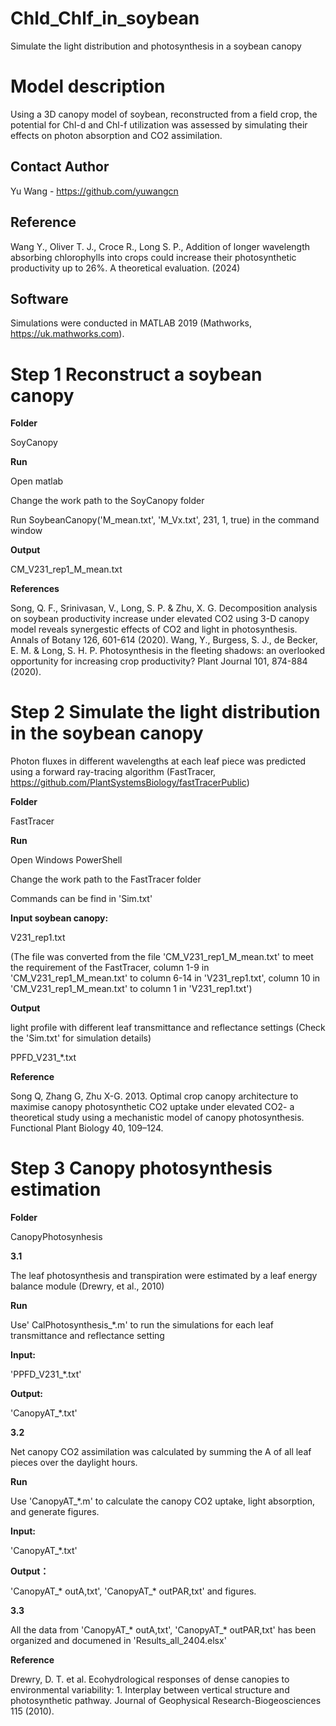 # Chld_Chlf_in_soybean
Simulate the light distribution and photosynthesis in a soybean canopy

Model description
===
Using a 3D canopy model of soybean, reconstructed from a field crop, the potential for Chl-d and Chl-f utilization was assessed by simulating their effects on photon absorption and CO2 assimilation. 

Contact Author
---
Yu Wang - https://github.com/yuwangcn

Reference
---
Wang Y., Oliver T. J., Croce R., Long S. P., Addition of longer wavelength absorbing chlorophylls into crops could increase their photosynthetic productivity up to 26%. A theoretical evaluation. (2024)

Software
---
Simulations were conducted in MATLAB 2019 (Mathworks, https://uk.mathworks.com).



Step 1   Reconstruct a soybean canopy 
===
**Folder**

SoyCanopy

**Run**

Open matlab

Change the work path to the SoyCanopy folder

Run SoybeanCanopy('M_mean.txt', 'M_Vx.txt', 231, 1, true) in the command window

**Output**

CM_V231_rep1_M_mean.txt

**References**

Song, Q. F., Srinivasan, V., Long, S. P. & Zhu, X. G. Decomposition analysis on soybean productivity increase under elevated CO2 using 3-D canopy model reveals synergestic effects of CO2 and light in photosynthesis. Annals of Botany 126, 601-614 (2020). 
Wang, Y., Burgess, S. J., de Becker, E. M. & Long, S. H. P. Photosynthesis in the fleeting shadows: an overlooked opportunity for increasing crop productivity? Plant Journal 101, 874-884 (2020).

Step 2   Simulate the light distribution in the soybean canopy
===
Photon fluxes in different wavelengths at each leaf piece was predicted using a forward ray-tracing algorithm (FastTracer, https://github.com/PlantSystemsBiology/fastTracerPublic)

**Folder**

FastTracer

**Run**

Open Windows PowerShell

Change the work path to the FastTracer folder

Commands can be find in 'Sim.txt'

**Input soybean canopy:**

V231_rep1.txt

(The file was converted from the file 'CM_V231_rep1_M_mean.txt' to meet the requirement of the FastTracer, column 1-9 in 'CM_V231_rep1_M_mean.txt' to column 6-14 in 'V231_rep1.txt', column 10 in 'CM_V231_rep1_M_mean.txt' to column 1 in 'V231_rep1.txt')

**Output** 

light profile with different leaf transmittance and reflectance settings (Check the 'Sim.txt' for simulation details)

PPFD_V231_*.txt

**Reference**

Song Q, Zhang G, Zhu X-G. 2013. Optimal crop canopy architecture to maximise canopy photosynthetic CO2 uptake under elevated CO2- a theoretical study using a mechanistic model of canopy photosynthesis. Functional Plant Biology 40, 109–124.


Step 3   Canopy photosynthesis estimation
===

**Folder**

CanopyPhotosynhesis

**3.1**

The leaf photosynthesis and transpiration were estimated by a leaf energy balance module (Drewry, et al., 2010)

**Run**

Use' CalPhotosynthesis_*.m' to run the simulations for each leaf transmittance and reflectance setting

**Input:** 

'PPFD_V231_*.txt'

**Output:** 

'CanopyAT_*.txt'


**3.2**

Net canopy CO2 assimilation was calculated by summing the A of all leaf pieces over the daylight hours.

**Run**

Use 'CanopyAT_*.m' to calculate the canopy CO2 uptake, light absorption, and generate figures.

**Input:**  

'CanopyAT_*.txt'

**Output：**

'CanopyAT_* outA,txt', 'CanopyAT_* outPAR,txt' and figures.


**3.3**

All the data from 'CanopyAT_* outA,txt', 'CanopyAT_* outPAR,txt' has been organized and documened in 'Results_all_2404.elsx'

**Reference** 

Drewry, D. T. et al. Ecohydrological responses of dense canopies to environmental variability: 1. Interplay between vertical structure and photosynthetic pathway. Journal of Geophysical Research-Biogeosciences 115 (2010).
